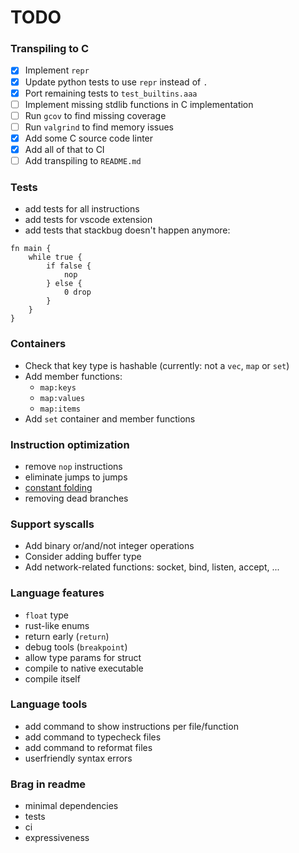 # TODO

### Transpiling to C
- [x] Implement `repr`
- [x] Update python tests to use `repr` instead of `.`
- [x] Port remaining tests to `test_builtins.aaa`
- [ ] Implement missing stdlib functions in C implementation
- [ ] Run `gcov` to find missing coverage
- [ ] Run `valgrind` to find memory issues
- [x] Add some C source code linter
- [x] Add all of that to CI
- [ ] Add transpiling to `README.md`

### Tests
- add tests for all instructions
- add tests for vscode extension
- add tests that stackbug doesn't happen anymore:
```
fn main {
    while true {
        if false {
            nop
        } else {
            0 drop
        }
    }
}
```

### Containers
- Check that key type is hashable (currently: not a `vec`, `map` or `set`)
- Add member functions:
    - `map:keys`
    - `map:values`
    - `map:items`
- Add `set` container and member functions

### Instruction optimization
- remove `nop` instructions
- eliminate jumps to jumps
- [constant folding](https://en.wikipedia.org/wiki/Constant_folding)
- removing dead branches

### Support syscalls
- Add binary or/and/not integer operations
- Consider adding buffer type
- Add network-related functions: socket, bind, listen, accept, ...

### Language features
- `float` type
- rust-like enums
- return early (`return`)
- debug tools (`breakpoint`)
- allow type params for struct
- compile to native executable
- compile itself

### Language tools
- add command to show instructions per file/function
- add command to typecheck files
- add command to reformat files
- userfriendly syntax errors

### Brag in readme
- minimal dependencies
- tests
- ci
- expressiveness
